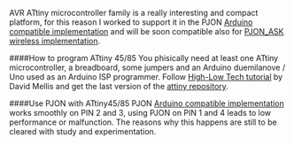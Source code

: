 AVR ATtiny microcontroller family is a really interesting and compact platform, for this reason I worked to support it in the PJON [Arduino compatible implementation](https://github.com/gioblu/PJON) and will be soon compatible also for [PJON_ASK wireless implementation](https://github.com/gioblu/PJON_ASK). 

####How to program ATtiny 45/85
You phisically need at least one ATtiny microcontroller, a breadboard, some jumpers and an Arduino duemilanove / Uno used as an Arduino ISP programmer. Follow [High-Low Tech tutorial](http://highlowtech.org/?p=1706) by David Mellis and get the last version of the [attiny repository](https://github.com/damellis/attiny).

####Use PJON with ATtiny45/85
PJON [Arduino compatible implementation](https://github.com/gioblu/PJON) works smoothly on PIN 2 and 3, using PJON on PIN 1 and 4 leads to low performance or malfunction. The reasons why this happens are still to be cleared with study and experimentation.


